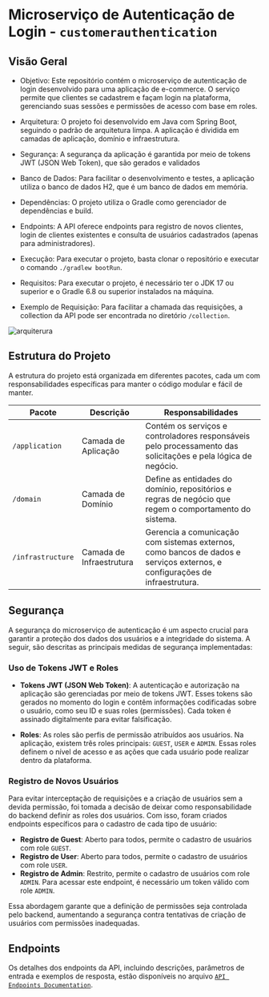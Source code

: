 # Microserviço de Autenticação de Login - `customerauthentication`

## Visão Geral

- Objetivo: Este repositório contém o microserviço de autenticação de login desenvolvido para uma aplicação de
  e-commerce. O serviço
  permite que clientes se cadastrem e façam login na plataforma, gerenciando suas sessões e permissões de acesso com
  base em roles.

- Arquitetura: O projeto foi desenvolvido em Java com Spring Boot, seguindo o padrão de arquitetura limpa. A aplicação
  é dividida em camadas de aplicação, domínio e infraestrutura.

- Segurança: A segurança da aplicação é garantida por meio de tokens JWT (JSON Web Token), que são gerados e validados

- Banco de Dados: Para facilitar o desenvolvimento e testes, a aplicação utiliza o banco de dados H2, que é um banco de
  dados em memória.

- Dependências: O projeto utiliza o Gradle como gerenciador de dependências e build.

- Endpoints: A API oferece endpoints para registro de novos clientes, login de clientes existentes e consulta de
  usuários cadastrados (apenas para administradores).

- Execução: Para executar o projeto, basta clonar o repositório e executar o comando `./gradlew bootRun`.

- Requisitos: Para executar o projeto, é necessário ter o JDK 17 ou superior e o Gradle 6.8 ou superior instalados na
  máquina.

- Exemplo de Requisição: Para facilitar a chamada das requisições, a collection da API pode ser encontrada no diretório
  `/collection`.

![arquiterura](./docs/images/authentication-service.png)

## Estrutura do Projeto

A estrutura do projeto está organizada em diferentes pacotes, cada um com responsabilidades específicas para manter o
código modular e fácil de manter.

| Pacote            | Descrição                | Responsabilidades                                                                                                          |
|-------------------|--------------------------|----------------------------------------------------------------------------------------------------------------------------|
| `/application`    | Camada de Aplicação      | Contém os serviços e controladores responsáveis pelo processamento das solicitações e pela lógica de negócio.              |
| `/domain`         | Camada de Domínio        | Define as entidades do domínio, repositórios e regras de negócio que regem o comportamento do sistema.                     |
| `/infrastructure` | Camada de Infraestrutura | Gerencia a comunicação com sistemas externos, como bancos de dados e serviços externos, e configurações de infraestrutura. |

## Segurança

A segurança do microserviço de autenticação é um aspecto crucial para garantir a proteção dos dados dos usuários e a
integridade do sistema. A seguir, são descritas as principais medidas de segurança implementadas:

### Uso de Tokens JWT e Roles

- **Tokens JWT (JSON Web Token)**: A autenticação e autorização na aplicação são gerenciadas por meio de tokens JWT.
  Esses tokens são gerados no momento do login e contêm informações codificadas sobre o usuário, como seu ID e suas
  roles (permissões). Cada token é assinado digitalmente para evitar falsificação.

- **Roles**: As roles são perfis de permissão atribuídos aos usuários. Na aplicação, existem três roles
  principais: `GUEST`, `USER` e `ADMIN`. Essas roles definem o nível de acesso e as ações que cada usuário pode realizar
  dentro da plataforma.

### Registro de Novos Usuários

Para evitar interceptação de requisições e a criação de usuários sem a devida permissão, foi tomada a decisão de deixar
como responsabilidade do backend definir as roles dos usuários. Com isso, foram criados endpoints específicos para o
cadastro de cada tipo de usuário:

- **Registro de Guest**: Aberto para todos, permite o cadastro de usuários com role `GUEST`.
- **Registro de User**: Aberto para todos, permite o cadastro de usuários com role `USER`.
- **Registro de Admin**: Restrito, permite o cadastro de usuários com role `ADMIN`. Para acessar este endpoint, é
  necessário um token válido com role `ADMIN`.

Essa abordagem garante que a definição de permissões seja controlada pelo backend, aumentando a segurança contra
tentativas de criação de usuários com permissões inadequadas.

## Endpoints

Os detalhes dos endpoints da API, incluindo descrições, parâmetros de entrada e exemplos de resposta, estão disponíveis
no arquivo [`API Endpoints Documentation`](./API_Endpoints_Documentation.md).


